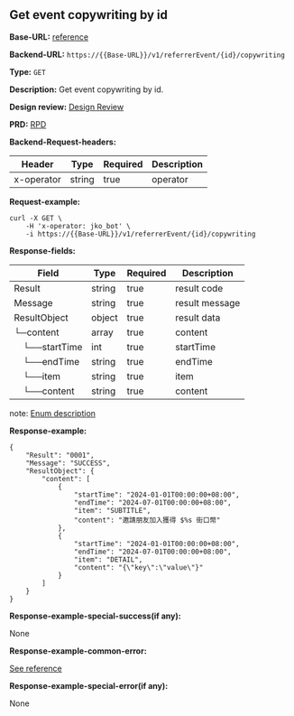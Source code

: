 #
## Get event copywriting by id

**Base-URL:** [reference](https://jkopay.atlassian.net/wiki/spaces/RD4/pages/29393109/jkopay-app-svc+base-url)

**Backend-URL:** `https://{{Base-URL}}/v1/referrerEvent/{id}/copywriting`

**Type:** `GET`

**Description:** Get event copywriting by id.

**Design review:** [Design Review](https://jkopay.atlassian.net/wiki/spaces/RD4/pages/33424007/referral+code+Design+Review)

**PRD:** [RPD](https://jkopay.atlassian.net/wiki/spaces/PM/pages/29687846)

**Backend-Request-headers:**

| Header     | Type   | Required | Description |
|------------|--------|----------|-------------|
| x-operator | string | true     | operator    |

**Request-example:**
```
curl -X GET \
    -H 'x-operator: jko_bot' \
    -i https://{{Base-URL}}/v1/referrerEvent/{id}/copywriting
```

**Response-fields:**

| Field              | Type   | Required | Description    |
|--------------------|--------|----------|----------------|
| Result             | string | true     | result code    |
| Message            | string | true     | result message |
| ResultObject       | object | true     | result data    |
| └─content          | array  | true     | content        |
| &emsp;└──startTime | int    | true     | startTime      |
| &emsp;└──endTime   | string | true     | endTime        |
| &emsp;└──item      | string | true     | item           |
| &emsp;└──content   | string | true     | content        |

note: [Enum description](https://enum_place)

**Response-example:**
```
{
    "Result": "0001",
    "Message": "SUCCESS",
    "ResultObject": {
        "content": [
            {
                "startTime": "2024-01-01T00:00:00+08:00",
                "endTime": "2024-07-01T00:00:00+08:00",
                "item": "SUBTITLE",
                "content": "邀請朋友加入獲得 $%s 街口幣"
            },
            {
                "startTime": "2024-01-01T00:00:00+08:00",
                "endTime": "2024-07-01T00:00:00+08:00",
                "item": "DETAIL",
                "content": "{\"key\":\"value\"}"
            }
        ]
    }
}
```

**Response-example-special-success(if any):**

None

**Response-example-common-error:**

[See reference](https://jkopay.atlassian.net/wiki/spaces/RD4/pages/29852060/jkopay-app-svc+result+code)

**Response-example-special-error(if any):**

None